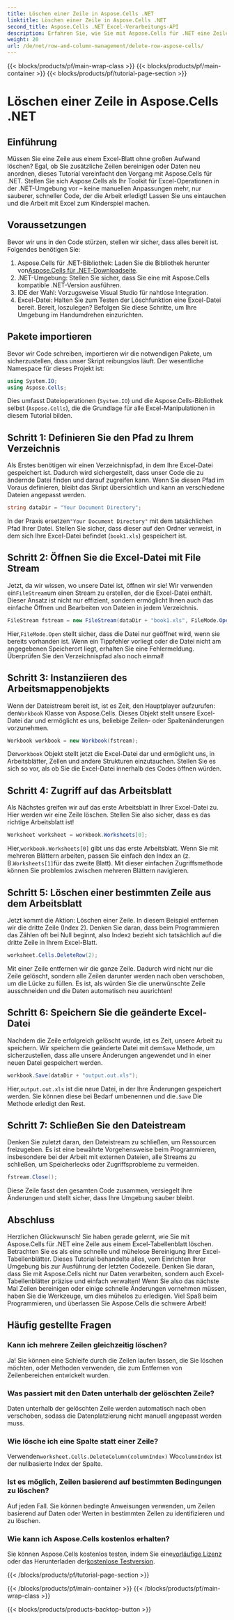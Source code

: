 ```yaml
---
title: Löschen einer Zeile in Aspose.Cells .NET
linktitle: Löschen einer Zeile in Aspose.Cells .NET
second_title: Aspose.Cells .NET Excel-Verarbeitungs-API
description: Erfahren Sie, wie Sie mit Aspose.Cells für .NET eine Zeile in Excel löschen. Diese Schritt-für-Schritt-Anleitung behandelt Voraussetzungen, Codeimport und eine detaillierte Anleitung zur nahtlosen Datenmanipulation.
weight: 20
url: /de/net/row-and-column-management/delete-row-aspose-cells/
---
```


{{< blocks/products/pf/main-wrap-class >}}
{{< blocks/products/pf/main-container >}}
{{< blocks/products/pf/tutorial-page-section >}}

# Löschen einer Zeile in Aspose.Cells .NET

## Einführung
Müssen Sie eine Zeile aus einem Excel-Blatt ohne großen Aufwand löschen? Egal, ob Sie zusätzliche Zeilen bereinigen oder Daten neu anordnen, dieses Tutorial vereinfacht den Vorgang mit Aspose.Cells für .NET. Stellen Sie sich Aspose.Cells als Ihr Toolkit für Excel-Operationen in der .NET-Umgebung vor – keine manuellen Anpassungen mehr, nur sauberer, schneller Code, der die Arbeit erledigt! Lassen Sie uns eintauchen und die Arbeit mit Excel zum Kinderspiel machen.
## Voraussetzungen
Bevor wir uns in den Code stürzen, stellen wir sicher, dass alles bereit ist. Folgendes benötigen Sie:
1.  Aspose.Cells für .NET-Bibliothek: Laden Sie die Bibliothek herunter von[Aspose.Cells für .NET-Downloadseite](https://releases.aspose.com/cells/net/).  
2. .NET-Umgebung: Stellen Sie sicher, dass Sie eine mit Aspose.Cells kompatible .NET-Version ausführen.
3. IDE der Wahl: Vorzugsweise Visual Studio für nahtlose Integration.
4. Excel-Datei: Halten Sie zum Testen der Löschfunktion eine Excel-Datei bereit.
Bereit, loszulegen? Befolgen Sie diese Schritte, um Ihre Umgebung im Handumdrehen einzurichten.
## Pakete importieren
Bevor wir Code schreiben, importieren wir die notwendigen Pakete, um sicherzustellen, dass unser Skript reibungslos läuft. Der wesentliche Namespace für dieses Projekt ist:
```csharp
using System.IO;
using Aspose.Cells;
```
Dies umfasst Dateioperationen (`System.IO`) und die Aspose.Cells-Bibliothek selbst (`Aspose.Cells`), die die Grundlage für alle Excel-Manipulationen in diesem Tutorial bilden.
## Schritt 1: Definieren Sie den Pfad zu Ihrem Verzeichnis
Als Erstes benötigen wir einen Verzeichnispfad, in dem Ihre Excel-Datei gespeichert ist. Dadurch wird sichergestellt, dass unser Code die zu ändernde Datei finden und darauf zugreifen kann. Wenn Sie diesen Pfad im Voraus definieren, bleibt das Skript übersichtlich und kann an verschiedene Dateien angepasst werden.
```csharp
string dataDir = "Your Document Directory";
```
 In der Praxis ersetzen`"Your Document Directory"` mit dem tatsächlichen Pfad Ihrer Datei. Stellen Sie sicher, dass dieser auf den Ordner verweist, in dem sich Ihre Excel-Datei befindet (`book1.xls`) gespeichert ist.
## Schritt 2: Öffnen Sie die Excel-Datei mit File Stream
 Jetzt, da wir wissen, wo unsere Datei ist, öffnen wir sie! Wir verwenden ein`FileStream`um einen Stream zu erstellen, der die Excel-Datei enthält. Dieser Ansatz ist nicht nur effizient, sondern ermöglicht Ihnen auch das einfache Öffnen und Bearbeiten von Dateien in jedem Verzeichnis.
```csharp
FileStream fstream = new FileStream(dataDir + "book1.xls", FileMode.Open);
```
 Hier,`FileMode.Open` stellt sicher, dass die Datei nur geöffnet wird, wenn sie bereits vorhanden ist. Wenn ein Tippfehler vorliegt oder die Datei nicht am angegebenen Speicherort liegt, erhalten Sie eine Fehlermeldung. Überprüfen Sie den Verzeichnispfad also noch einmal!
## Schritt 3: Instanziieren des Arbeitsmappenobjekts
 Wenn der Dateistream bereit ist, ist es Zeit, den Hauptplayer aufzurufen: den`Workbook` Klasse von Aspose.Cells. Dieses Objekt stellt unsere Excel-Datei dar und ermöglicht es uns, beliebige Zeilen- oder Spaltenänderungen vorzunehmen.
```csharp
Workbook workbook = new Workbook(fstream);
```
 Der`workbook` Objekt stellt jetzt die Excel-Datei dar und ermöglicht uns, in Arbeitsblätter, Zellen und andere Strukturen einzutauchen. Stellen Sie es sich so vor, als ob Sie die Excel-Datei innerhalb des Codes öffnen würden.
## Schritt 4: Zugriff auf das Arbeitsblatt
Als Nächstes greifen wir auf das erste Arbeitsblatt in Ihrer Excel-Datei zu. Hier werden wir eine Zeile löschen. Stellen Sie also sicher, dass es das richtige Arbeitsblatt ist!
```csharp
Worksheet worksheet = workbook.Worksheets[0];
```
 Hier,`workbook.Worksheets[0]` gibt uns das erste Arbeitsblatt. Wenn Sie mit mehreren Blättern arbeiten, passen Sie einfach den Index an (z. B.`Worksheets[1]`für das zweite Blatt). Mit dieser einfachen Zugriffsmethode können Sie problemlos zwischen mehreren Blättern navigieren.
## Schritt 5: Löschen einer bestimmten Zeile aus dem Arbeitsblatt
 Jetzt kommt die Aktion: Löschen einer Zeile. In diesem Beispiel entfernen wir die dritte Zeile (Index 2). Denken Sie daran, dass beim Programmieren das Zählen oft bei Null beginnt, also Index`2` bezieht sich tatsächlich auf die dritte Zeile in Ihrem Excel-Blatt.
```csharp
worksheet.Cells.DeleteRow(2);
```
Mit einer Zeile entfernen wir die ganze Zeile. Dadurch wird nicht nur die Zeile gelöscht, sondern alle Zeilen darunter werden nach oben verschoben, um die Lücke zu füllen. Es ist, als würden Sie die unerwünschte Zeile ausschneiden und die Daten automatisch neu ausrichten!
## Schritt 6: Speichern Sie die geänderte Excel-Datei
 Nachdem die Zeile erfolgreich gelöscht wurde, ist es Zeit, unsere Arbeit zu speichern. Wir speichern die geänderte Datei mit dem`Save` Methode, um sicherzustellen, dass alle unsere Änderungen angewendet und in einer neuen Datei gespeichert werden.
```csharp
workbook.Save(dataDir + "output.out.xls");
```
 Hier,`output.out.xls` ist die neue Datei, in der Ihre Änderungen gespeichert werden. Sie können diese bei Bedarf umbenennen und die`.Save` Die Methode erledigt den Rest.
## Schritt 7: Schließen Sie den Dateistream
Denken Sie zuletzt daran, den Dateistream zu schließen, um Ressourcen freizugeben. Es ist eine bewährte Vorgehensweise beim Programmieren, insbesondere bei der Arbeit mit externen Dateien, alle Streams zu schließen, um Speicherlecks oder Zugriffsprobleme zu vermeiden.
```csharp
fstream.Close();
```
Diese Zeile fasst den gesamten Code zusammen, versiegelt Ihre Änderungen und stellt sicher, dass Ihre Umgebung sauber bleibt.
## Abschluss
Herzlichen Glückwunsch! Sie haben gerade gelernt, wie Sie mit Aspose.Cells für .NET eine Zeile aus einem Excel-Tabellenblatt löschen. Betrachten Sie es als eine schnelle und mühelose Bereinigung Ihrer Excel-Tabellenblätter. Dieses Tutorial behandelte alles, vom Einrichten Ihrer Umgebung bis zur Ausführung der letzten Codezeile. Denken Sie daran, dass Sie mit Aspose.Cells nicht nur Daten verarbeiten, sondern auch Excel-Tabellenblätter präzise und einfach verwalten!
Wenn Sie also das nächste Mal Zeilen bereinigen oder einige schnelle Änderungen vornehmen müssen, haben Sie die Werkzeuge, um dies mühelos zu erledigen. Viel Spaß beim Programmieren, und überlassen Sie Aspose.Cells die schwere Arbeit!
## Häufig gestellte Fragen
### Kann ich mehrere Zeilen gleichzeitig löschen?  
Ja! Sie können eine Schleife durch die Zeilen laufen lassen, die Sie löschen möchten, oder Methoden verwenden, die zum Entfernen von Zeilenbereichen entwickelt wurden.
### Was passiert mit den Daten unterhalb der gelöschten Zeile?  
Daten unterhalb der gelöschten Zeile werden automatisch nach oben verschoben, sodass die Datenplatzierung nicht manuell angepasst werden muss.
### Wie lösche ich eine Spalte statt einer Zeile?  
 Verwenden`worksheet.Cells.DeleteColumn(columnIndex)` Wo`columnIndex` ist der nullbasierte Index der Spalte.
### Ist es möglich, Zeilen basierend auf bestimmten Bedingungen zu löschen?  
Auf jeden Fall. Sie können bedingte Anweisungen verwenden, um Zeilen basierend auf Daten oder Werten in bestimmten Zellen zu identifizieren und zu löschen.
### Wie kann ich Aspose.Cells kostenlos erhalten?  
 Sie können Aspose.Cells kostenlos testen, indem Sie eine[vorläufige Lizenz](https://purchase.aspose.com/temporary-license/) oder das Herunterladen der[kostenlose Testversion](https://releases.aspose.com/).

{{< /blocks/products/pf/tutorial-page-section >}}

{{< /blocks/products/pf/main-container >}}
{{< /blocks/products/pf/main-wrap-class >}}

{{< blocks/products/products-backtop-button >}}
